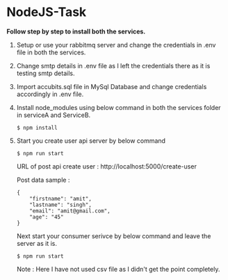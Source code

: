# NodeJS-Task

**Follow step by step to install both the services.**

1. Setup or use your rabbitmq server and change the credentials in .env file in both the services.
2. Change smtp details in .env file as I left the credentials there as it is testing smtp details.
3. Import accubits.sql file in MySql Database and change credentials accordingly in .env file.
4. Install node_modules using below command in both the services folder in serviceA and ServiceB.

   ```console
   $ npm install
   ```

5. Start you create user api server by below command

   ```console
   $ npm run start
   ```

   URL of post api create user : http://localhost:5000/create-user

   Post data sample :

    ```console
    {
        "firstname": "amit",
        "lastname": "singh",
        "email": "amit@gmail.com",
        "age": "45"
    }
    ```

    Next start your consumer serivce by below command and leave the server as it is.

   ```console
   $ npm run start
   ```

   Note : Here I have not used csv file as I didn't get the point completely.